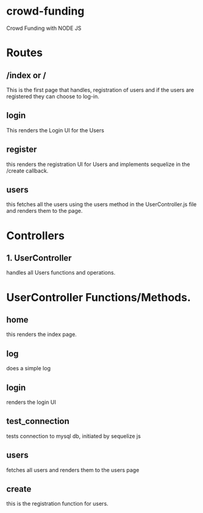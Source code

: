 # crowd-funding
Crowd Funding with NODE JS

# Routes

## /index or /

  This is the first page that handles, registration of users and if the users are registered they can choose to log-in.

## login

  This renders the Login UI for the Users
  
## register

  this renders the registration UI for Users and implements sequelize in the /create callback.
  
## users

  this fetches all the users using the users method in the UserController.js file and renders them to the page.

# Controllers

## 1. UserController

  handles all Users functions and operations.
  
 # UserController Functions/Methods.
 
 ## home
 
  this renders the index page.
 
 ## log
 
  does a simple log
 
 ## login
 
  renders the login UI
 
 ## test_connection
 
  tests connection to mysql db, initiated by sequelize js
 
 ## users
 
  fetches all users and renders them to the users page 
 
 ## create
 
  this is the registration function for users.
  


